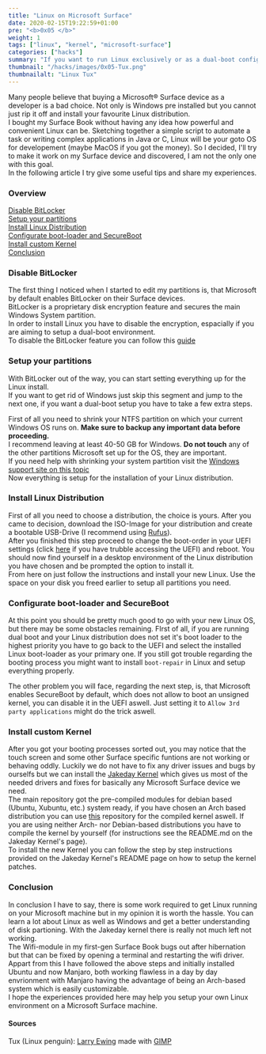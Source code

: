 ```yaml
---
title: "Linux on Microsoft Surface"
date: 2020-02-15T19:22:59+01:00
pre: "<b>0x05 </b>"
weight: 1
tags: ["linux", "kernel", "microsoft-surface"]
categories: ["hacks"]
summary: "If you want to run Linux exclusively or as a dual-boot configuration with Windows&reg; on a Microsoft&reg; Surface device you came to the right place."
thumbnail: "/hacks/images/0x05-Tux.png"
thumbnailalt: "Linux Tux"
---
```


Many people believe that buying a Microsoft&reg; Surface device as a developer is a bad choice. Not only is Windows pre installed but you cannot just 
rip it off and install your favourite Linux distribution.  
I bought my Surface Book without having any idea how powerful and convenient Linux can be. Sketching together a simple script to 
automate a task or writing complex applications in Java or C, Linux will be your goto OS for developement (maybe MacOS if you got the money).
So I decided, I'll try to make it work on my Surface device and discovered, I am not the only one with this goal.  
In the following article I try give some useful tips and share my experiences.

### Overview

[Disable BitLocker](#disable-bitlocker)  
[Setup your partitions](#setup-your-partitions)  
[Install Linux Distribution](#install-linux-distribution)  
[Configurate boot-loader and SecureBoot](#configurate-boot-loader-and-sercureboot)  
[Install custom Kernel](#install-custom-kernel)    
[Conclusion](#conslusion)  


### Disable BitLocker

The first thing I noticed when I started to edit my partitions is, that Microsoft by default enables BitLocker on their Surface devices.  
BitLocker is a proprietary disk encryption feature and secures the main Windows System partition.  
In order to install Linux you have to disable the encryption, espacially if you are aiming to setup a dual-boot environment.  
To disable the BitLocker feature you can follow this [guide](https://www.dell.com/support/article/de/de/debsdt1/sln302845/aktivieren-oder-deaktivieren-von-bitlocker-mit-tpm-in-windows?lang=de#DisablingBitlocker)     

### Setup your partitions

With BitLocker out of the way, you can start setting everything up for the Linux install.  
If you want to get rid of Windows just skip this segment and jump to the next one, if you want a dual-boot setup 
you have to take a few extra steps.  

First of all you need to shrink your NTFS partition on which your current Windows OS runs on. __Make sure to backup any important data before proceeding.__  
I recommend leaving at least 40-50 GB for Windows. __Do not touch__ any of the other partitions Microsoft set up for the OS, they are important.  
If you need help with shrinking your system partition visit the [Windows support site on this topic](https://docs.microsoft.com/de-de/windows-server/storage/disk-management/shrink-a-basic-volume)  
Now everything is setup for the installation of your Linux distribution.

### Install Linux Distribution

First of all you need to choose a distribution, the choice is yours. After you came to decision, download the ISO-Image for your distribution and create 
a bootable USB-Drive (I recommend using [Rufus](https://rufus.ie/)).  
After you finished this step proceed to change the boot-order in your UEFI settings (click [here](https://www.laptopmag.com/articles/access-bios-windows-10) if you have trubble accessing the UEFI)
and reboot. You should now find yourself in a desktop environment of the Linux distribution you have chosen and be prompted the option to install it.  
From here on just follow the instructions and install your new Linux. Use the space on your disk you freed earlier to setup all partitions you need. 

### Configurate boot-loader and SecureBoot

At this point you should be pretty much good to go with your new Linux OS, but there may be some obstacles remaining. FIrst of all, if you are running dual boot and your Linux distribution 
does not set it's boot loader to the highest priority you have to go back to the UEFI and select the installed Linux boot-loader as your primary one. If you still got trouble 
regarding the booting process you might want to install `boot-repair` in Linux and setup everything properly. 
 
The other problem you will face, regarding the next step, is, that Microsoft enables SecureBoot by default, which does not allow to boot an unsigned kernel, you can disable it in the UEFI 
aswell. Just setting it to `Allow 3rd party applications` might do the trick aswell.  

### Install custom Kernel

After you got your booting processes sorted out, you may notice that the touch screen and some other Surface specific funtions are not working or behaving oddly. Luckily we do not have to 
fix any driver issues and bugs by ourselfs but we can install the [Jakeday Kernel](https://github.com/jakeday/linux-surface) which gives us most of the needed drivers and fixes for basically 
any Microsoft Surface device we need.  
The main repository got the pre-compiled modules for debian based (Ubuntu, Xubuntu, etc.) system ready, if you have chosen an Arch based distribution you can use [this](https://github.com/dmhacker/arch-linux-surface) repository for the compiled kernel aswell. 
If you are using neither Arch- nor Debian-based distributions you have to compile the kernel by yourself (for instructions see the README.md on the Jakeday Kernel's page).  
To install the new Kernel you can follow the step by step instructions provided on the Jakeday Kernel's README page on how to setup the kernel patches. 

### Conclusion

In conclusion I have to say, there is some work required to get Linux running on your Microsoft machine but in my opinion it is worth the hassle. You can learn 
a lot about Linux as well as Windows and get a better understanding of disk partioning. With the Jakeday kernel there is really not much left not working.  
The Wifi-module in my first-gen Surface Book bugs out after hibernation but that can be fixed by opening a terminal and restarting the wifi driver.  
Appart from this I have followed the above steps and initially installed Ubuntu and now Manjaro, both working flawless in a day by day envrionment with Manjaro 
having the advantage of being an Arch-based system which is easily customizable.  
I hope the experiences provided here may help you setup your own Linux environment on a Microsoft Surface machine. 



#### Sources

Tux (Linux penguin): [Larry Ewing](ewing@isc.tamu.edu) made with [GIMP](https://en.wikipedia.org/wiki/GIMP)

